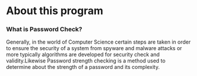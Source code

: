 <h1>About this program</h1>
<h3>What is Password Check?</h3>
<p>Generally, in the world of Computer Science certain steps are taken in order to ensure the security of a system from spyware and malware attacks or more typically algorithms are developed for security check and validity.Likewise Password strength checking is a method used to determine about the strength of a password and its complexity.</p>
